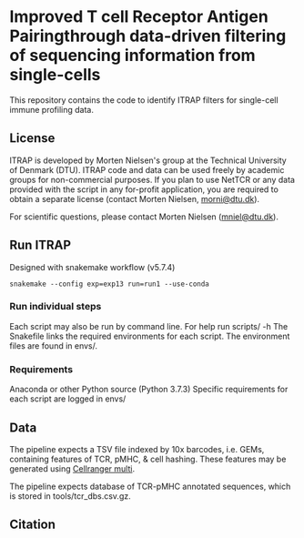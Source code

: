 # Improved T cell Receptor Antigen Pairingthrough data-driven filtering of sequencing information from single-cells
This repository contains the code to identify ITRAP filters for single-cell immune profiling data.

## License 
ITRAP is developed by Morten Nielsen's group at the Technical University of Denmark (DTU).
ITRAP code and data can be used freely by academic groups for non-commercial purposes.
If you plan to use NetTCR or any data provided with the script in any for-profit application, you are required to obtain a separate license (contact Morten Nielsen, morni@dtu.dk). 

For scientific questions, please contact Morten Nielsen (mniel@dtu.dk).

## Run ITRAP
Designed with snakemake workflow (v5.7.4)

`snakemake --config exp=exp13 run=run1 --use-conda`

### Run individual steps
Each script may also be run by command line.
For help run scripts/<scriptname> -h
The Snakefile links the required environments for each script.
The environment files are found in envs/.

### Requirements
Anaconda or other Python source (Python 3.7.3)
Specific requirements for each script are logged in envs/

## Data
The pipeline expects a TSV file indexed by 10x barcodes, i.e. GEMs, containing features of TCR, pMHC, & cell hashing.
These features may be generated using [Cellranger multi](https://support.10xgenomics.com/single-cell-vdj/software/pipelines/latest/installation).

The pipeline expects database of TCR-pMHC annotated sequences, which is stored in tools/tcr_dbs.csv.gz.

## Citation



